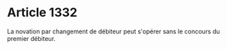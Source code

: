 # Article 1332

La novation par changement de débiteur peut s'opérer sans le concours du premier débiteur.
